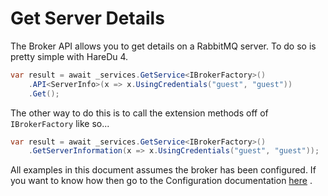 # Get Server Details

The Broker API allows you to get details on a RabbitMQ server. To do so is pretty simple with HareDu 4.

```c#
var result = await _services.GetService<IBrokerFactory>()
    .API<ServerInfo>(x => x.UsingCredentials("guest", "guest"))
    .Get();
```

The other way to do this is to call the extension methods off of ```IBrokerFactory``` like so...

```c#
var result = await _services.GetService<IBrokerFactory>()
    .GetServerInformation(x => x.UsingCredentials("guest", "guest"));
```

All examples in this document assumes the broker has been configured. If you want to know how then go to the Configuration documentation [here](https://github.com/ahives/HareDu2/blob/master/docs/configuration.md) .


